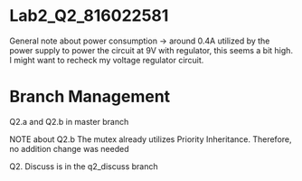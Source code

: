 # Lab2_Q2_816022581
General note about power consumption -> around 0.4A utilized by the power supply to power the circuit at 9V with regulator, this seems a bit high. I might want to recheck my voltage regulator circuit. 

# Branch Management
Q2.a and Q2.b in master branch

NOTE about Q2.b
The mutex already utilizes Priority Inheritance.
Therefore, no addition change was needed

Q2. Discuss is in the q2_discuss branch
